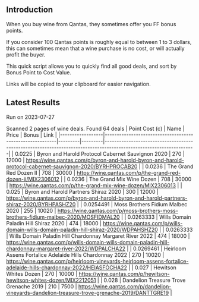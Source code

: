 ## Introduction

When you buy wine from Qantas, they sometimes offer you FF bonus points. 

If you consider 100 Qantas points is roughly equal to between 1 to 3 dollars, this can sometimes mean that a wine purchase is no cost, or will actually profit the buyer.

This quick script allows you to quickly find all good deals, and sort by Bonus Point to Cost Value.

Links will be copied to your clipboard for easier navigation.

## Latest Results

Run on 2023-07-27

Scanned 2 pages of wine deals.
Found 64 deals
|   Point Cost (c) | Name                                                     |   Price |   Bonus | Link                                                                                                               |
|------------------|----------------------------------------------------------|---------|---------|--------------------------------------------------------------------------------------------------------------------|
|        0.0225    | Byron and Harold Protocol Cabernet Sauvignon 2020        |     270 |   12000 | https://wine.qantas.com/p/byron-and-harold-byron-and-harold-protocol-cabernet-sauvignon-2020/BYRHPROCAB20          |
|        0.0236    | The Grand Red Dozen II                                   |     708 |   30000 | https://wine.qantas.com/p/the-grand-red-dozen-ii/MIX2306012                                                        |
|        0.0236    | The Grand Mix Wine Dozen                                 |     708 |   30000 | https://wine.qantas.com/p/the-grand-mix-wine-dozen/MIX2306013                                                      |
|        0.025     | Byron and Harold Partners Shiraz 2020                    |     300 |   12000 | https://wine.qantas.com/p/byron-and-harold-byron-and-harold-partners-shiraz-2020/BYRHPASHZ20                       |
|        0.0254491 | Moss Brothers Fidium Malbec 2020                         |     255 |   10020 | https://wine.qantas.com/p/moss-brothers-moss-brothers-fidium-malbec-2020/MOSFIDMAL20                               |
|        0.0263333 | Wills Domain Paladin Hill Shiraz 2020                    |     474 |   18000 | https://wine.qantas.com/p/wills-domain-wills-domain-paladin-hill-shiraz-2020/WDPAHSHZ20                            |
|        0.0263333 | Wills Domain Paladin Hill Chardonnay Margaret River 2022 |     474 |   18000 | https://wine.qantas.com/p/wills-domain-wills-domain-paladin-hill-chardonnay-margaret-river-2022/WDPALCHA22         |
|        0.0269461 | Heirloom Assens Fortalice Adelaide Hills Chardonnay 2022 |     270 |   10020 | https://wine.qantas.com/p/heirloom-vineyards-heirloom-assens-fortalice-adelaide-hills-chardonnay-2022/HEIASFOCHA22 |
|        0.027     | Hewitson Whites Dozen                                    |     270 |   10000 | https://wine.qantas.com/p/hewitson-hewitson-whites-dozen/MIX2212051                                                |
|        0.028     | Dandelion Treasure Trove Grenache 2019                   |     210 |    7500 | https://wine.qantas.com/p/dandelion-vineyards-dandelion-treasure-trove-grenache-2019/DANTTGRE19                    |

